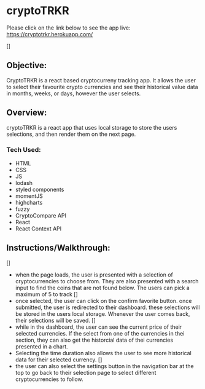 # cryptoTRKR

Please click on the link below to see the app live:
https://cryptotrkr.herokuapp.com/

[]

## Objective:
CryptoTRKR is a react based cryptocurreny tracking app. It allows the user to select their favourite crypto currencies and see their historical value data in months, weeks, or days, however the user selects. 

## Overview:
cryptoTRKR is a react app that uses local storage to store the users selections, and then render them on the next page. 

### Tech Used: 
* HTML 
* CSS 
* JS 
* lodash 
* styled components 
* momentJS 
* highcharts 
* fuzzy 
* CryptoCompare API 
* React 
* React Context API 

## Instructions/Walkthrough:
[]
* when the page loads, the user is presented with a selection of cryptocurrencies to choose from. They are also presented with a search input to find the coins that are not found below. The users can pick a maximum of 5 to track
[]
* once selected, the user can click on the confirm favorite button. once submitted, the user is redirected to their dashboard. these selections will be stored in the users local storage. Whenever the user comes back, their selections will be saved.
[]
* while in the dashboard, the user can see the current price of their selected currencies. If the select from one of the currencies in thei section, they can also get the historcial data of thei currencies presented in a chart. 
* Selecting the time duration also allows the user to see more historical data for their selected currency. 
[]
* the user can also select the settings button in the navigation bar at the top to go back to their selection page to select different cryptocurrencies to follow.  
